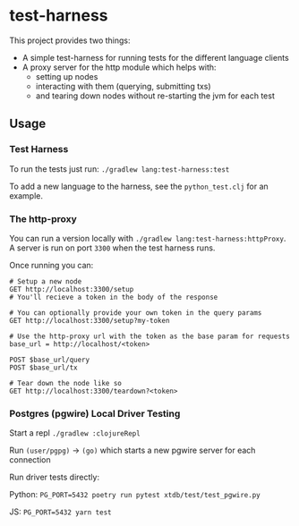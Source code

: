 # test-harness

This project provides two things:
- A simple test-harness for running tests for the different language clients
- A proxy server for the http module which helps with:
  - setting up nodes
  - interacting with them (querying, submitting txs)
  - and tearing down nodes without re-starting the jvm for each test

## Usage

### Test Harness

To run the tests just run: `./gradlew lang:test-harness:test`

To add a new language to the harness, see the `python_test.clj` for an example.

### The http-proxy

You can run a version locally with `./gradlew lang:test-harness:httpProxy`.
A server is run on port `3300` when the test harness runs.

Once running you can:

```
# Setup a new node
GET http://localhost:3300/setup
# You'll recieve a token in the body of the response

# You can optionally provide your own token in the query params
GET http://localhost:3300/setup?my-token

# Use the http-proxy url with the token as the base param for requests
base_url = http://localhost/<token>

POST $base_url/query
POST $base_url/tx

# Tear down the node like so
GET http://localhost:3300/teardown?<token>
```

### Postgres (pgwire) Local Driver Testing

Start a repl `./gradlew :clojureRepl`

Run `(user/pgpg)` -> `(go)` which starts a new pgwire server for each connection

Run driver tests directly:

Python: `PG_PORT=5432 poetry run pytest xtdb/test/test_pgwire.py`

JS: `PG_PORT=5432 yarn test`
